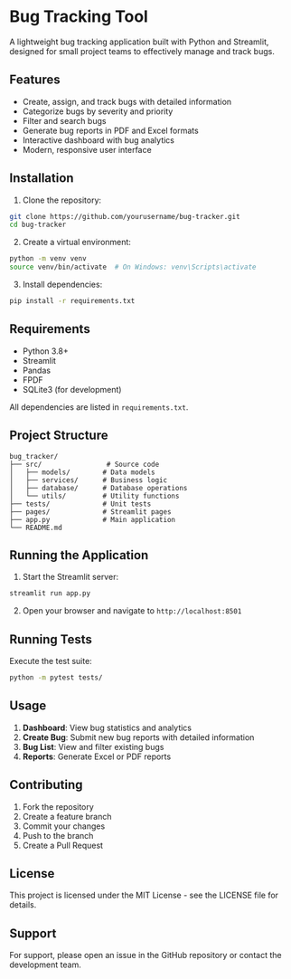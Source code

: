 # Bug Tracking Tool

A lightweight bug tracking application built with Python and Streamlit, designed for small project teams to effectively manage and track bugs.

## Features

- Create, assign, and track bugs with detailed information
- Categorize bugs by severity and priority
- Filter and search bugs
- Generate bug reports in PDF and Excel formats
- Interactive dashboard with bug analytics
- Modern, responsive user interface

## Installation

1. Clone the repository:
```bash
git clone https://github.com/yourusername/bug-tracker.git
cd bug-tracker
```

2. Create a virtual environment:
```bash
python -m venv venv
source venv/bin/activate  # On Windows: venv\Scripts\activate
```

3. Install dependencies:
```bash
pip install -r requirements.txt
```

## Requirements

- Python 3.8+
- Streamlit
- Pandas
- FPDF
- SQLite3 (for development)

All dependencies are listed in `requirements.txt`.

## Project Structure

```
bug_tracker/
├── src/                # Source code
│   ├── models/        # Data models
│   ├── services/      # Business logic
│   ├── database/      # Database operations
│   └── utils/         # Utility functions
├── tests/             # Unit tests
├── pages/             # Streamlit pages
├── app.py             # Main application
└── README.md
```

## Running the Application

1. Start the Streamlit server:
```bash
streamlit run app.py
```

2. Open your browser and navigate to `http://localhost:8501`

## Running Tests

Execute the test suite:
```bash
python -m pytest tests/
```

## Usage

1. **Dashboard**: View bug statistics and analytics
2. **Create Bug**: Submit new bug reports with detailed information
3. **Bug List**: View and filter existing bugs
4. **Reports**: Generate Excel or PDF reports

## Contributing

1. Fork the repository
2. Create a feature branch
3. Commit your changes
4. Push to the branch
5. Create a Pull Request

## License

This project is licensed under the MIT License - see the LICENSE file for details.

## Support

For support, please open an issue in the GitHub repository or contact the development team.